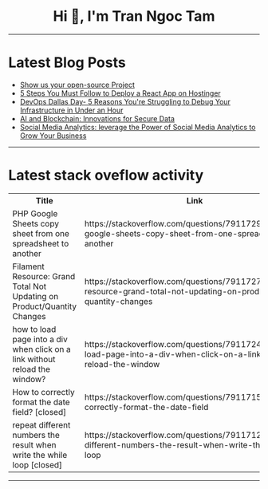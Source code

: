 <h1 align="center">Hi 👋, I'm Tran Ngoc Tam</h1>

---

# Latest Blog Posts 
<!-- BLOG-POST-LIST:START -->
- [Show us your open-source Project](https://dev.to/litlyx/show-us-your-open-source-project-188o)
- [5 Steps You Must Follow to Deploy a React App on Hostinger](https://dev.to/safdarali/5-steps-you-must-follow-to-deploy-a-react-app-on-hostinger-5bd9)
- [DevOps Dallas Day- 5 Reasons You&#39;re Struggling to Debug Your Infrastructure in Under an Hour](https://dev.to/roxane_fischer_79570c1b5b/devops-dallas-day-5-reasons-youre-struggling-to-debug-your-infrastructure-in-under-an-hour-c5c)
- [AI and Blockchain: Innovations for Secure Data](https://dev.to/vikas76/ai-and-blockchain-innovations-for-secure-data-150m)
- [Social Media Analytics: leverage the Power of Social Media Analytics to Grow Your Business](https://dev.to/albert2/social-media-analytics-leverage-the-power-of-social-media-analytics-to-grow-your-business-3d4f)
<!-- BLOG-POST-LIST:END -->

---

# Latest stack oveflow activity
<table>
  <tr><th>Title</th><th>Link</th></tr>
  <!-- STACKOVERFLOW:START --><tr><td>PHP Google Sheets copy sheet from one spreadsheet to another</td><td>https://stackoverflow.com/questions/79117294/php-google-sheets-copy-sheet-from-one-spreadsheet-to-another</td></tr><tr><td>Filament Resource: Grand Total Not Updating on Product/Quantity Changes</td><td>https://stackoverflow.com/questions/79117277/filament-resource-grand-total-not-updating-on-product-quantity-changes</td></tr><tr><td>how to load page into a div when click on a link without reload the window?</td><td>https://stackoverflow.com/questions/79117245/how-to-load-page-into-a-div-when-click-on-a-link-without-reload-the-window</td></tr><tr><td>How to correctly format the date field? [closed]</td><td>https://stackoverflow.com/questions/79117156/how-to-correctly-format-the-date-field</td></tr><tr><td>repeat different numbers the result when write the while loop [closed]</td><td>https://stackoverflow.com/questions/79117123/repeat-different-numbers-the-result-when-write-the-while-loop</td></tr><!-- STACKOVERFLOW:END -->
</table>

---



